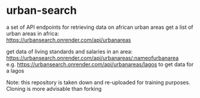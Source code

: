 ﻿# urban-search
 a set of API endpoints for retrieving data on african urban areas
 get a list of urban areas in africa: <br/>
 https://urbansearch.onrender.com/api/urbanareas <br/>
 
 get data of living standards and salaries in an area: <br/>
 https://urbansearch.onrender.com/api/urbanareas/:nameofurbanarea <br/>
 e.g.
 https://urbansearch.onrender.com/api/urbanareas/lagos to get data for a lagos <br/>

Note: this repository is taken down and re-uploaded for training purposes. Cloning is more advisable than forking
